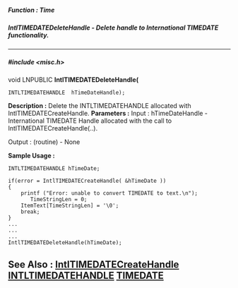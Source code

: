 ##### Function : Time
##### IntlTIMEDATEDeleteHandle - Delete handle to International TIMEDATE functionality.
---
##### #include <misc.h>
void LNPUBLIC **IntlTIMEDATEDeleteHandle(**

	INTLTIMEDATEHANDLE  hTimeDateHandle);
**Description :**
Delete the INTLTIMEDATEHANDLE allocated with IntlTIMEDATECreateHandle.
**Parameters :**
Input :
hTimeDateHandle  -  International TIMEDATE Handle allocated with the call to IntlTIMEDATECreateHandle(..).

Output :
(routine)  -  None


**Sample Usage :**
```
INTLTIMEDATEHANDLE hTimeDate;

if(error = IntlTIMEDATECreateHandle( &hTimeDate ))
{
	printf ("Error: unable to convert TIMEDATE to text.\n");
       TimeStringLen = 0;
	ItemText[TimeStringLen] = '\0';
	break;
}
...
...
...
IntlTIMEDATEDeleteHandle(hTimeDate);
```
**See Also :**
[IntlTIMEDATECreateHandle](D:/md_files/IntlTIMEDATECreateHandle.md)
[INTLTIMEDATEHANDLE](D:/md_files/INTLTIMEDATEHANDLE.md)
[TIMEDATE](D:/md_files/TIMEDATE.md)
---
